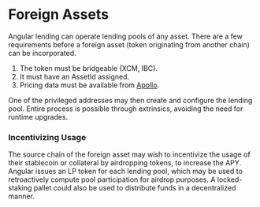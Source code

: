 # Foreign Assets

Angular lending can operate lending pools of any asset. There are a few requirements before a foreign asset (token originating from another chain) can be incorporated.

1.  The token must be bridgeable (XCM, IBC).
2.  It must have an AssetId assigned.
3.  Pricing data must be available from [Apollo](https://composablefinance.atlassian.net/wiki/spaces/COM/pages/33194147/Architecture+Overview#Oracles).

One of the privileged addresses may then create and configure the lending pool. Entire process is possible through extrinsics, avoiding the need for runtime upgrades.

### **Incentivizing** Usage

The source chain of the foreign asset may wish to incentivize the usage of their stablecoin or collateral by airdropping tokens, to increase the APY. Angular issues an LP token for each lending pool, which may be used to retroactively compute pool participation for airdrop purposes. A locked-staking pallet could also be used to distribute funds in a decentralized manner.
